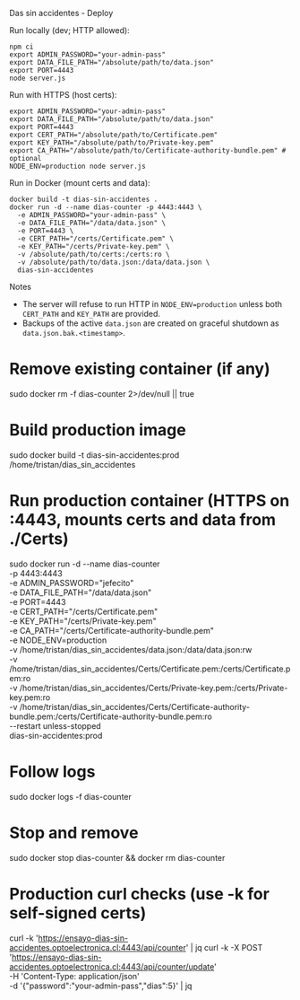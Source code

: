D as sin accidentes - Deploy

Run locally (dev; HTTP allowed):

```
npm ci
export ADMIN_PASSWORD="your-admin-pass"
export DATA_FILE_PATH="/absolute/path/to/data.json"
export PORT=4443
node server.js
```

Run with HTTPS (host certs):

```
export ADMIN_PASSWORD="your-admin-pass"
export DATA_FILE_PATH="/absolute/path/to/data.json"
export PORT=4443
export CERT_PATH="/absolute/path/to/Certificate.pem"
export KEY_PATH="/absolute/path/to/Private-key.pem"
export CA_PATH="/absolute/path/to/Certificate-authority-bundle.pem" # optional
NODE_ENV=production node server.js
```

Run in Docker (mount certs and data):

```
docker build -t dias-sin-accidentes .
docker run -d --name dias-counter -p 4443:4443 \
  -e ADMIN_PASSWORD="your-admin-pass" \
  -e DATA_FILE_PATH="/data/data.json" \
  -e PORT=4443 \
  -e CERT_PATH="/certs/Certificate.pem" \
  -e KEY_PATH="/certs/Private-key.pem" \
  -v /absolute/path/to/certs:/certs:ro \
  -v /absolute/path/to/data.json:/data/data.json \
  dias-sin-accidentes
```

Notes
- The server will refuse to run HTTP in `NODE_ENV=production` unless both `CERT_PATH` and `KEY_PATH` are provided.
- Backups of the active `data.json` are created on graceful shutdown as `data.json.bak.<timestamp>`.

# Remove existing container (if any)
sudo docker rm -f dias-counter 2>/dev/null || true

# Build production image
sudo docker build -t dias-sin-accidentes:prod /home/tristan/dias_sin_accidentes

# Run production container (HTTPS on :4443, mounts certs and data from ./Certs)
sudo docker run -d --name dias-counter \
  -p 4443:4443 \
  -e ADMIN_PASSWORD="jefecito" \
  -e DATA_FILE_PATH="/data/data.json" \
  -e PORT=4443 \
  -e CERT_PATH="/certs/Certificate.pem" \
  -e KEY_PATH="/certs/Private-key.pem" \
  -e CA_PATH="/certs/Certificate-authority-bundle.pem" \
  -e NODE_ENV=production \
  -v /home/tristan/dias_sin_accidentes/data.json:/data/data.json:rw \
  -v /home/tristan/dias_sin_accidentes/Certs/Certificate.pem:/certs/Certificate.pem:ro \
  -v /home/tristan/dias_sin_accidentes/Certs/Private-key.pem:/certs/Private-key.pem:ro \
  -v /home/tristan/dias_sin_accidentes/Certs/Certificate-authority-bundle.pem:/certs/Certificate-authority-bundle.pem:ro \
  --restart unless-stopped \
  dias-sin-accidentes:prod

# Follow logs
sudo docker logs -f dias-counter

# Stop and remove
sudo docker stop dias-counter && docker rm dias-counter

# Production curl checks (use -k for self-signed certs)
curl -k 'https://ensayo-dias-sin-accidentes.optoelectronica.cl:4443/api/counter' | jq
curl -k -X POST 'https://ensayo-dias-sin-accidentes.optoelectronica.cl:4443/api/counter/update' \
  -H 'Content-Type: application/json' \
  -d '{"password":"your-admin-pass","dias":5}' | jq